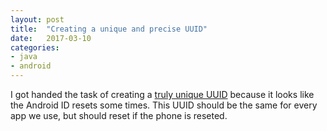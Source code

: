 ```yaml
---
layout: post
title:  "Creating a unique and precise UUID"
date:   2017-03-10
categories:  
- java
- android
---
```

I got handed the task of creating a [truly unique UUID](https://en.wikipedia.org/wiki/Universally_unique_identifier) because it looks like the Android ID resets some times. This UUID should be the same for every app we use, but should reset if the phone is reseted.